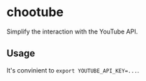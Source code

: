# chootube
Simplify the interaction with the YouTube API.

## Usage
It's convinient to `export YOUTUBE_API_KEY=...`.
